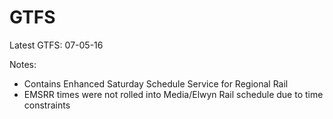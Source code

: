 # GTFS

Latest GTFS: 07-05-16

Notes:
   * Contains Enhanced Saturday Schedule Service for Regional Rail
   * EMSRR times were not rolled into Media/Elwyn Rail schedule due to time constraints
